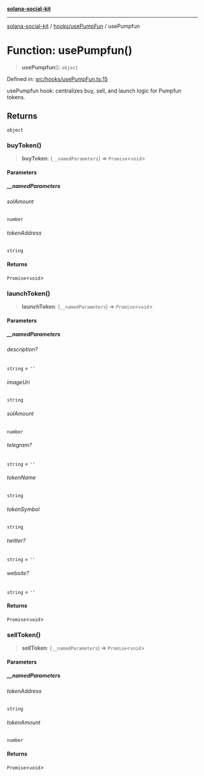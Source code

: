 [**solana-social-kit**](../../../README.md)

***

[solana-social-kit](../../../README.md) / [hooks/usePumpFun](../README.md) / usePumpfun

# Function: usePumpfun()

> **usePumpfun**(): `object`

Defined in: [src/hooks/usePumpFun.ts:15](https://github.com/SendArcade/solana-social-starter/blob/03568260ca96ed63f77049843c721de1cb011893/src/hooks/usePumpFun.ts#L15)

usePumpfun hook: centralizes buy, sell, and launch logic for Pumpfun tokens.

## Returns

`object`

### buyToken()

> **buyToken**: (`__namedParameters`) => `Promise`\<`void`\>

#### Parameters

##### \_\_namedParameters

###### solAmount

`number`

###### tokenAddress

`string`

#### Returns

`Promise`\<`void`\>

### launchToken()

> **launchToken**: (`__namedParameters`) => `Promise`\<`void`\>

#### Parameters

##### \_\_namedParameters

###### description?

`string` = `''`

###### imageUri

`string`

###### solAmount

`number`

###### telegram?

`string` = `''`

###### tokenName

`string`

###### tokenSymbol

`string`

###### twitter?

`string` = `''`

###### website?

`string` = `''`

#### Returns

`Promise`\<`void`\>

### sellToken()

> **sellToken**: (`__namedParameters`) => `Promise`\<`void`\>

#### Parameters

##### \_\_namedParameters

###### tokenAddress

`string`

###### tokenAmount

`number`

#### Returns

`Promise`\<`void`\>
